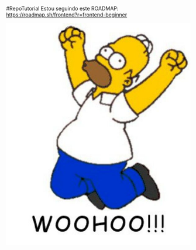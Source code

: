 #RepoTutorial
Estou seguindo este ROADMAP: https://roadmap.sh/frontend?r=frontend-beginner

![Woohoo!!!](dir1/uhull.jpeg)
